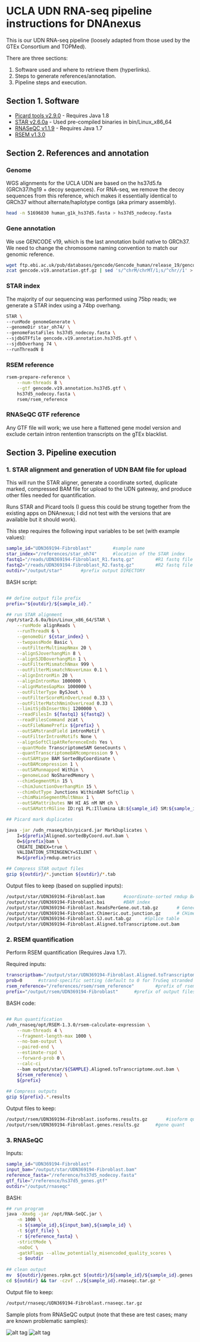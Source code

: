 # UCLA UDN RNA-seq pipeline instructions for DNAnexus

This is our UDN RNA-seq pipeline (loosely adapted from those used by the GTEx Consortium and TOPMed).

There are three sections:
1. Software used and where to retrieve them (hyperlinks).
2. Steps to generate references/annotation.
3. Pipeline steps and execution.


## Section 1. Software
* [Picard tools v2.9.0](https://github.com/broadinstitute/picard/releases/download/2.9.0/picard.jar) - Requires Java 1.8
* [STAR v2.6.0a](https://github.com/alexdobin/STAR/archive/2.6.0a.tar.gz) - Used pre-compiled binaries in bin/Linux_x86_64
* [RNASeQC v1.1.9](https://github.com/alexdobin/STAR/archive/2.6.0a.tar.gz) - Requires Java 1.7
* [RSEM v1.3.0](https://github.com/deweylab/RSEM/archive/v1.3.0.tar.gz) 

## Section 2. References and annotation

### Genome 
WGS alignments for the UCLA UDN are based on the hs37d5.fa (GRCh37/hg19 + decoy sequences).
For RNA-seq, we remove the decoy sequences from this reference, which makes it essentially identical to GRCh37 without alternate/haplotype contigs (aka primary assembly).
```bash
head -n 51696830 human_g1k_hs37d5.fasta > hs37d5_nodecoy.fasta
```
### Gene annotation
We use GENCODE v19, which is the last annotation build native to GRCh37. We need to change the chromosome naming convention to match our genomic reference.
```bash
wget ftp.ebi.ac.uk/pub/databases/gencode/Gencode_human/release_19/gencode.v19.annotation.gtf.gz
zcat gencode.v19.annotation.gtf.gz | sed 's/^chrM/chrMT/1;s/^chr//1' > gencode.v19.annotation.hs37d5.gtf
```
### STAR index
The majority of our sequencing was performed using 75bp reads; we generate a STAR index using a 74bp overhang.
```bash
STAR \
--runMode genomeGenerate \
--genomeDir star_oh74/ \
--genomeFastaFiles hs37d5_nodecoy.fasta \
--sjdbGTFfile gencode.v19.annotation.hs37d5.gtf \
--sjdbOverhang 74 \
--runThreadN 8
```
### RSEM reference
```bash
rsem-prepare-reference \
    --num-threads 8 \
    --gtf gencode.v19.annotation.hs37d5.gtf \
    hs37d5_nodecoy.fasta \
    rsem/rsem_reference
```
### RNASeQC GTF reference

Any GTF file will work; we use here a flattened gene model version and exclude certain intron rentention transcripts on the gTEx blacklist.

## Section 3. Pipeline execution

### 1. STAR alignment and generation of UDN BAM file for upload

This will run the STAR aligner, generate a coordinate sorted, duplicate marked, compressed BAM file for upload to the UDN gateway, and produce other files needed for quantification.

Runs STAR and Picard tools (I guess this could be strung together from the existing apps on DNAnexus; I did not test with the versions that are available but it should work).

This step requires the following input variables to be set (with example values):

```bash
sample_id="UDN369194-Fibroblast"		#sample name
star_index="/references/star_oh74"		#location of the STAR index
fastq1="/reads/UDN369194-Fibroblast_R1.fastq.gz"		#R1 fastq file
fastq2="/reads/UDN369194-Fibroblast_R2.fastq.gz"		#R2 fastq file
outdir="/output/star"		#prefix output DIRECTORY
```
BASH script:

```bash

## define output file prefix
prefix="${outdir}/${sample_id}."

## run STAR alignment
/opt/star2.6.0a/bin/Linux_x86_64/STAR \
    --runMode alignReads \
    --runThreadN 6 \
    --genomeDir ${star_index} \
    --twopassMode Basic \
    --outFilterMultimapNmax 20 \
    --alignSJoverhangMin 8 \
    --alignSJDBoverhangMin 1 \
    --outFilterMismatchNmax 999 \
    --outFilterMismatchNoverLmax 0.1 \
    --alignIntronMin 20 \
    --alignIntronMax 1000000 \
    --alignMatesGapMax 1000000 \
    --outFilterType BySJout \
    --outFilterScoreMinOverLread 0.33 \
    --outFilterMatchNminOverLread 0.33 \
    --limitSjdbInsertNsj 1200000 \
    --readFilesIn ${fastq1} ${fastq2} \
    --readFilesCommand zcat \
    --outFileNamePrefix ${prefix} \
    --outSAMstrandField intronMotif \
    --outFilterIntronMotifs None \
    --alignSoftClipAtReferenceEnds Yes \
    --quantMode TranscriptomeSAM GeneCounts \
    --quantTranscriptomeBAMcompression 9 \
    --outSAMtype BAM SortedByCoordinate \
    --outBAMcompression 1 \
    --outSAMunmapped Within \
    --genomeLoad NoSharedMemory \
    --chimSegmentMin 15 \
    --chimJunctionOverhangMin 15 \
    --chimOutType Junctions WithinBAM SoftClip \
    --chimMainSegmentMultNmax 1 \
    --outSAMattributes NH HI AS nM NM ch \
    --outSAMattrRGline ID:rg1 PL:Illumina LB:${sample_id} SM:${sample_id}

## Picard mark duplicates

java -jar /udn_rnaseq/bin/picard.jar MarkDuplicates \
	I=${prefix}Aligned.sortedByCoord.out.bam \
    O=${prefix}bam \
    CREATE_INDEX=true \
    VALIDATION_STRINGENCY=SILENT \
    M=${prefix}rmdup.metrics

## Compress STAR output files
gzip ${outdir}/*.junction ${outdir}/*.tab

```
Output files to keep (based on supplied inputs):

```bash
/output/star/UDN369194-Fibroblast.bam		#coordinate-sorted rmdup BAM for UDN upload
/output/star/UDN369194-Fibroblast.bai		#BAM index
/output/star/UDN369194-Fibroblast.ReadsPerGene.out.tab.gz		# Genecount table
/output/star/UDN369194-Fibroblast.Chimeric.out.junction.gz		# CHimera table
/output/star/UDN369194-Fibroblast.SJ.out.tab.gz		#Splice table
/output/star/UDN369194-Fibroblast.Aligned.toTranscriptome.out.bam		#Transcriptome BAM

```
### 2. RSEM quantification

Perform RSEM quantification (Requires Java 1.7).

Required inputs:
```bash
transcriptbam="/output/star/UDN369194-Fibroblast.Aligned.toTranscriptome.out.bam		#input transcriptome bam (from STAR)"
prob=0		#strand-specific setting (default to 0 for TruSeq stranded RNA)
rsem_reference="/references/rsem/rsem_reference"		#prefix of rsem reference
prefix="/output/rsem/UDN369194-Fibroblast"		#prefix of output files
```
BASH code:
```bash

## Run quantification
/udn_rnaseq/opt/RSEM-1.3.0/rsem-calculate-expression \
    --num-threads 4 \
    --fragment-length-max 1000 \
    --no-bam-output \
    --paired-end \
    --estimate-rspd \
    --forward-prob 0 \
    --calc-ci
    --bam output/star/${SAMPLE}.Aligned.toTranscriptome.out.bam \
    ${rsem_reference} \
    ${prefix}
    
## Compress outputs
gzip ${prefix}.*.results

```
Output files to keep:
```bash
/output/rsem/UDN369194-Fibroblast.isoforms.results.gz		#isoform quant
/output/rsem/UDN369194-Fibroblast.genes.results.gz		#gene quant
```


### 3. RNASeQC

Inputs:
```bash
sample_id="UDN369194-Fibroblast"
input_bam="/output/star/UDN369194-Fibroblast.bam"
reference_fasta="/reference/hs37d5_nodecoy.fasta"
gtf_file="/reference/hs37d5_genes.gtf"
outdir="/output/rnaseqc"
```

BASH:
```bash
## run program
java -Xmx6g -jar /opt/RNA-SeQC.jar \
	-n 1000 \
    -s ${sample_id},${input_bam},${sample_id} \
    -t ${gtf_file} \
    -r ${reference_fasta} \
    -strictMode \
    -noDoC \
    -gatkFlags --allow_potentially_misencoded_quality_scores \
    -o $outdir
    
## clean output
mv  ${outdir}/genes.rpkm.gct ${outdir}/${sample_id}/${sample_id}.genes.rpkm.gct
cd ${outdir} && tar -czvf ../${sample_id}.rnaseqc.tar.gz *
```

Output file to keep:
```bash
/output/rnaseqc/UDN369194-Fibroblast.rnaseqc.tar.gz
```
Sample plots from RNASeQC output (note that these are test cases; many are known problematic samples):

![alt tag](https://github.com/furbelows/udn_rnaseq/blob/master/qc1.png "qc1")
![alt tag](https://github.com/furbelows/udn_rnaseq/blob/master/qc2.png "qc2")

